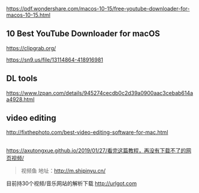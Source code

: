 https://pdf.wondershare.com/macos-10-15/free-youtube-downloader-for-macos-10-15.html
## 10 Best YouTube Downloader for macOS
https://clipgrab.org/

https://sn9.us/file/13114864-418916981

## DL tools
https://www.lzpan.com/details/945274cecdb0c2d39a0900aac3cebab614aa4928.html

## video editing
http://fixthephoto.com/best-video-editing-software-for-mac.html

## 
https://axutongxue.github.io/2019/01/27/看完这篇教程，再没有下载不了的网页视频/
>视频鱼
地址：http://m.shipinyu.cn/

目前持30个视频/音乐网站的解析下载
http://urlgot.com

